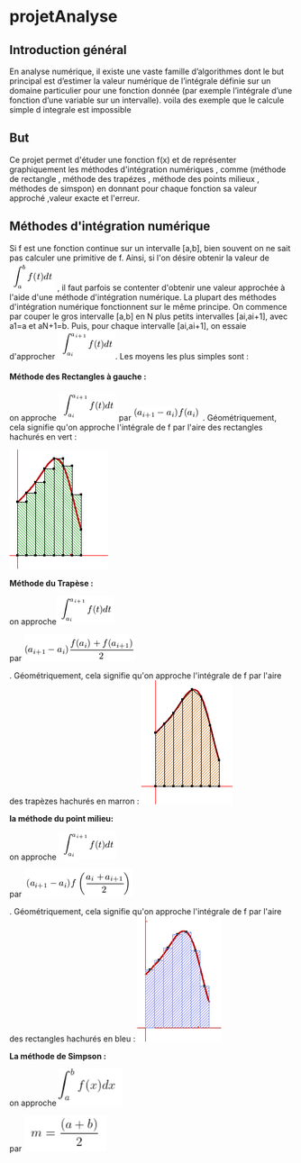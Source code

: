 # projetAnalyse

<p> <strong><h2>Introduction général </h2></strong> </p>
En analyse numérique, il existe une vaste famille d’algorithmes dont le but principal est d’estimer la valeur numérique de l’intégrale définie sur un domaine particulier pour une fonction donnée (par exemple l’intégrale d’une fonction d’une variable sur un intervalle). voila des exemple que le calcule simple d integrale est impossible

<p> <strong> <h2>But </h2></strong> </p>
Ce projet permet d'étuder une fonction f(x) et de représenter graphiquement les méthodes d'intégration numériques , comme (méthode de rectangle , méthode des trapézes , méthode des points milieux , méthodes de simspon) en donnant pour chaque fonction sa valeur approché ,valeur exacte et l'erreur.

<strong> <p><h2>Méthodes d'intégration numérique</h2></strong> </p>

Si f est une fonction continue sur un intervalle [a,b], bien souvent on ne sait pas calculer une primitive de f. Ainsi, si l'on désire obtenir la valeur de <img src= "https://github.com/mayssamerchaoui/projetAnalyse/blob/main/4.png" /> , il faut parfois se contenter d'obtenir une valeur approchée à l'aide d'une méthode d'intégration numérique.
  La plupart des méthodes d'intégration numérique fonctionnent sur le même principe. On commence par couper le gros intervalle [a,b] en N plus petits intervalles [ai,ai+1], avec a1=a et aN+1=b. Puis, pour chaque intervalle [ai,ai+1], on essaie d'approcher <img src= "https://github.com/mayssamerchaoui/projetAnalyse/blob/main/5.png" />. Les moyens les plus simples sont :

<p> <strong> <h4>Méthode des Rectangles à gauche :</h4></strong> </p>

<p>on approche  <img src= "https://github.com/mayssamerchaoui/projetAnalyse/blob/main/1.png" />
 par  <img src= "https://github.com/mayssamerchaoui/projetAnalyse/blob/main/2.png" /> . 
 Géométriquement, cela signifie qu'on approche l'intégrale de f par l'aire des rectangles hachurés en vert :<br />
  
  
 <img src= "https://github.com/mayssamerchaoui/projetAnalyse/blob/main/3.png" /></p> </p>



<p> <strong>Méthode du Trapèse :</strong> </p>

<p>on approche<img src= "https://github.com/mayssamerchaoui/projetAnalyse/blob/main/6.png" /></p> 
par 
<img src= "https://github.com/mayssamerchaoui/projetAnalyse/blob/main/7.png" /></p> .
Géométriquement, cela signifie qu'on approche l'intégrale de f par l'aire des trapèzes hachurés en marron :
<img src= "https://github.com/mayssamerchaoui/projetAnalyse/blob/main/8.png" /></p> </p>

<p> <strong>la méthode du point milieu: <p> </strong>
<p>  on approche <img src= "https://github.com/mayssamerchaoui/projetAnalyse/blob/main/9.png" /></p> 
par <img src= "https://github.com/mayssamerchaoui/projetAnalyse/blob/main/10.png" /></p> . 
Géométriquement, cela signifie qu'on approche l'intégrale de f par l'aire des rectangles hachurés en bleu :
  <img src= "https://github.com/mayssamerchaoui/projetAnalyse/blob/main/11.png" /></p> </p>
  
  <p> <strong>La méthode de Simpson :</p> </strong> 
  
 

 on approche <img src= "https://github.com/mayssamerchaoui/projetAnalyse/blob/main/15.PNG" /></p>
par  <img src= "https://github.com/mayssamerchaoui/projetAnalyse/blob/main/16.PNG" /></p> </p>

